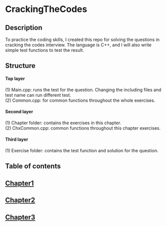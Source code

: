 # CrackingTheCodes
## Description
To practice the coding skills, I created this repo for solving the questions in cracking the codes interview. The language is C++, and I will also write simple test functions to test the result.
## Structure
####  Top layer
(1) Main.cpp: runs the test for the question. Changing the including files and test name can run different test.  
(2) Common.cpp: for common functions throughout the whole exercises.
####  Second layer
(1) Chapter folder: contains the exercises in this chapter.  
(2) ChxCommon.cpp: common functions throughout this chapter exercises.
####  Third layer
(1) Exercise folder: contains the test function and solution for the question.
## Table of contents
## [Chapter1](./CrackingTheCodes/Chapter1)

## [Chapter2](./CrackingTheCodes/Chapter2)

## [Chapter3](./CrackingTheCodes/Chapter3)
